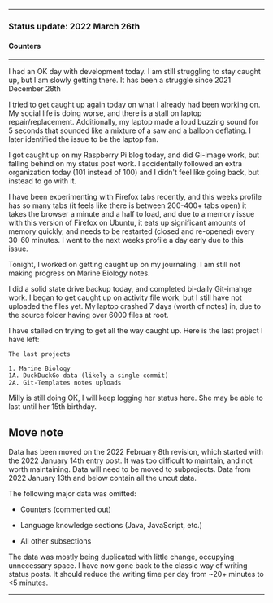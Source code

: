 
***

### Status update: 2022 March 26th

<!--
***

### Status update: 2022 January 14th

***
<!-- F#
F#

Comments
Print
Break
!-->

#### Counters

<!-- COUNTERS NEED UPDATE - JULY 30TH 2021 !-->

<!--
Topics
200 followers
Commit calendar hover redesign (forgot to write this for yesterday)
Slow Internet, rationing off certain uploads to save bandwidth and time
!-->

<!-- Verified on 2022 January 1st !-->

<!--🎂 **Days until 2 year GitHub :octocat: anniversary:** `a129` _(as of 2022 January 14th at 00:12:00 am to 11:59:59 pm)_ <!-- COUNTER #1 !-->

<!--:octocat: **GitHub consecutive day count:** `600` _(As of 2022 January 14th at 00:12:00 am to 11:59:59 pm)_ <!-- COUNTER #2 !-->

<!--🐧 **Linux desktop consecutive day count:** `555` _(as of 2022 January 14th at 00:12:00 am to 11:59:59)_  <!-- COUNTER #3 !-->

<!--🪟 **Windows 10 with GitHub consecutive day count:** `45` <!-- (Yes I am aware that the count messed up in the past 2 months. I haven't gotten to fixing it yet) !--> <!--_(as of 2020 July 9th at 00:12:00 am to 11:59:59)_  <!-- COUNTER #4 !-->

<!--🐧 **Ubuntu 20.04 with GitHub consecutive day count:** `555`  _(as of 2022 January 14th at 00:12:00 am to 11:59:59)_  <!-- COUNTER #5 !-->

<!--:atom: **Total amount of original GitHub repositories:** `1,669+o/1681+o` _(as of 2022 January 14th at 00:12:00 am to 11:59:59 pm)_ <!-- COUNTER #6 !-->

<!--_I have noted that GitHub rounds up the total number of each statistic, so when something reaches 50 after the kilo point (once it reaches 1000) it rounds up to the next kilo, so 1050 would be 1100, 1150 would be 1200, and so on._

:atom: o=organizations, total number of non-fork organization repositories: `115` _as of 2022 January 14th 00:12:00 am to 11:59:59 pm)_ <!-- COUNTER #7 !-->

<!--Organization repo count guide

Org repo (non-fork) count

Snap repos: 29 (formula: Org:Seanpm2001-snapcraft minus current.unforked minus 4) (verified count, as of July 21st 2021)

.github.io: 79 (80 when including seanpm2001/seanpm2001/github.io/) (formula: org:Seanpm2001-GitHub-Pages-Collection minus current.unforked minus 4) Verified count (as of July 9th 2021) unverified count (as of July 26th 2021)

Count verification needs to be re-checked - July 13th 2021 ((X1
Count verification needs to be re-checked - July 14th 2021 X2::
Count verification needs to be re-checked - July 15th 2021 X3::
Count verification needs to be re-checked - July 16th 2021 X4::
Count verification needs to be re-checked - July 17th 2021 X5))
No new data for this range, update count verification when ready

:electron: **Repositories created so far this month:** `57+o` _(as of 2022 January 14th at 00:12:00 am to 11:59:59 pm)_ <!-- COUNTER #8 !-->

<!--:shipit: **Organization count:** `770` _(as of 2022 January 14th at 00:12:00 am to 11:59:59 pm)_ <!-- COUNTER #9 !-->

<!--:electron: **Organizations created so far this month:** `10` _(as of 2022 January 14th at 00:12:00 am to 11:59:59 pm)_ <!-- COUNTER #10 !-->
<!--!-->

***

<!-- Notes 2022.03.26
2022 Wednesday March 26th status notes

Milly still doing OK, still not much longer in her life, will keep logging her status
Trying to get caught up again
Private marine biology project started in more depth, won't be revealed until 2022 June or 2022 July (there is a chance I can shuffle things around and release it in 2022 April or 2022 May)
Social life not doing well
Laptop stall
Laptop hardware issue, loud buzzing sound for 5 seconds that sounded like a balloon getting untied and spazzing out around the room (in short: balloon deflation sound)
Caught up on RPI blog
Basic Git-image work, falling behind on status post work further
101 orgs followed, 1 extra by accident
Too many tabs, opening and closing Firefox over 10 times today due to nearly 300 tabs being open, and the device not handling it for more than an hour, will move on to the next profile on Sunday/Monday
Trying to get caught up on my journaling tonight
Still unable to make progress on Marine Biology notes
Solid State drive backup today
Once every 2 days Git-image work
Catching up on activity file work, still not uploading the notes yet (laptop crashed yesterday 7 days into note preparation, the source folder had over 6000 files at root)

-->

I had an OK day with development today. I am still struggling to stay caught up, but I am slowly getting there. It has been a struggle since 2021 December 28th

I tried to get caught up again today on what I already had been working on. My social life is doing worse, and there is a stall on laptop repair/replacement. Additionally, my laptop made a loud buzzing sound for 5 seconds that sounded like a mixture of a saw and a balloon deflating. I later identified the issue to be the laptop fan.

I got caught up on my Raspberry Pi blog today, and did Gi-image work, but falling behind on my status post work. I accidentally followed an extra organization today (101 instead of 100) and I didn't feel like going back, but instead to go with it.

I have been experimenting with Firefox tabs recently, and this weeks profile has so many tabs (it feels like there is between 200-400+ tabs open) it takes the browser a minute and a half to load, and due to a memory issue with this version of Firefox on Ubuntu, it eats up significant amounts of memory quickly, and needs to be restarted (closed and re-opened) every 30-60 minutes. I went to the next weeks profile a day early due to this issue.

Tonight, I worked on getting caught up on my journaling. I am still not making progress on Marine Biology notes.

I did a solid state drive backup today, and completed bi-daily Git-imahge work. I began to get caught up on activity file work, but I still have not uploaded the files yet. My laptop crashed 7 days (worth of notes) in, due to the source folder having over 6000 files at root.

I have stalled on trying to get all the way caught up. Here is the last project I have left:

```text
The last projects

1. Marine Biology
1A. DuckDuckGo data (likely a single commit)
2A. Git-Templates notes uploads
```

Milly is still doing OK, I will keep logging her status here. She may be able to last until her 15th birthday.

## Move note

Data has been moved on the 2022 February 8th revision, which started with the 2022 January 14th entry post. It was too difficult to maintain, and not worth maintaining. Data will need to be moved to subprojects. Data from 2022 January 13th and below contain all the uncut data.

The following major data was omitted:

- Counters (commented out)

- Language knowledge sections (Java, JavaScript, etc.)

- All other subsections

The data was mostly being duplicated with little change, occupying unnecessary space. I have now gone back to the classic way of writing status posts. It should reduce the writing time per day from ~20+ minutes to <5 minutes.

***
